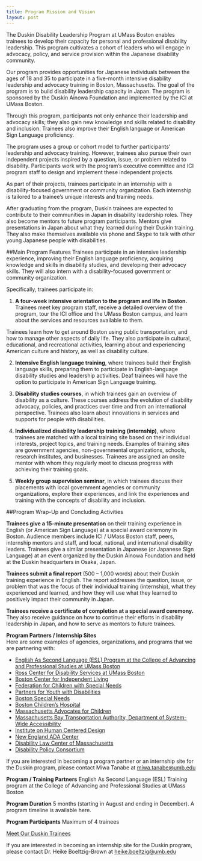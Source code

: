 ```yaml
---
title: Program Mission and Vision
layout: post
---
```


The Duskin Disability Leadership Program at UMass Boston enables trainees to develop their capacity for personal and professional disability leadership. This program cultivates a cohort of leaders who will engage in advocacy, policy, and service provision within the Japanese disability community.

Our program provides opportunities for Japanese individuals between the ages of 18 and 35 to participate in a five-month intensive disability leadership and advocacy training in Boston, Massachusetts. The goal of the program is to build disability leadership capacity in Japan. The program is sponsored by the Duskin Ainowa Foundation and implemented by the ICI at UMass Boston.

Through this program, participants not only enhance their leadership and advocacy skills; they also gain new knowledge and skills related to disability and inclusion. Trainees also improve their English language or American Sign Language proficiency.

The program uses a group or cohort model to further participants’ leadership and advocacy training. However, trainees also pursue their own independent projects inspired by a question, issue, or problem related to disability. Participants work with the program’s executive committee and ICI program staff to design and implement these independent projects.

As part of their projects, trainees participate in an internship with a disability-focused government or community organization. Each internship is tailored to a trainee’s unique interests and training needs.

After graduating from the program, Duskin trainees are expected to contribute to their communities in Japan in disability leadership roles. They also become mentors to future program participants. Mentors give presentations in Japan about what they learned during their Duskin training. They also make themselves available via phone and Skype to talk with other young Japanese people with disabilities.

##Main Program Features
Trainees participate in an intensive leadership experience, improving their English language proficiency, acquiring knowledge and skills in disability studies, and developing their advocacy skills. They will also intern with a disability-focused government or community organization.

Specifically, trainees participate in:

1)	**A four-week intensive orientation to the program and life in Boston.** Trainees meet key program staff, receive a detailed overview of the program, tour the ICI office and the UMass Boston campus, and learn about the services and resources available to them.

Trainees learn how to get around Boston using public transportation, and how to manage other aspects of daily life. They also participate in cultural, educational, and recreational activities, learning about and experiencing American culture and history, as well as disability culture.  

2)	**Intensive English language training**, where trainees build their English language skills, preparing them to participate in English-language disability studies and leadership activities. Deaf trainees will have the option to participate in American Sign Language training.

3)	**Disability studies courses**, in which trainees gain an overview of disability as a culture. These courses address the evolution of disability advocacy, policies, and practices over time and from an international perspective. Trainees also learn about innovations in services and supports for people with disabilities.

4)	**Individualized disability leadership training (internship)**, where trainees are matched with a local training site based on their individual interests, project topics, and training needs. Examples of training sites are government agencies, non-governmental organizations, schools, research institutes, and businesses. Trainees are assigned an onsite mentor with whom they regularly meet to discuss progress with achieving their training goals.

5)	**Weekly group supervision seminar**, in which trainees discuss their placements with local government agencies or community organizations, explore their experiences, and link the experiences and training with the concepts of disability and inclusion.

##Program Wrap-Up and Concluding Activities

**Trainees give a 15-minute presentation** on their training experience in English (or American Sign Language) at a special award ceremony in Boston. Audience members include ICI / UMass Boston staff, peers, internship mentors and staff, and local, national, and international disability leaders. Trainees give a similar presentation in Japanese (or Japanese Sign Language) at an event organized by the Duskin Ainowa Foundation and held at the Duskin headquarters in Osaka, Japan.

**Trainees submit a final report** (500 – 1,000 words) about their Duskin training experience in English. The report addresses the question, issue, or problem that was the focus of their individual training (internship), what they experienced and learned, and how they will use what they learned to positively impact their community in Japan.  

**Trainees receive a certificate of completion at a special award ceremony.** They also receive guidance on how to continue their efforts in disability leadership in Japan, and how to serve as mentors to future trainees.

**Program Partners / Internship Sites**  
Here are some examples of agencies, organizations, and programs that we are partnering with:

-	[English As Second Language (ESL) Program at the College of Advancing and Professional Studies at UMass Boston](http://www.umb.edu/academics/caps/esl)
-	[Ross Center for Disability Services at UMass Boston](http://www.umb.edu/academics/vpass/disability)
-	[Boston Center for Independent Living](http://bostoncil.org/index.htm)
-	[Federation for Children with Special Needs](http://fcsn.org)
-	[Partners for Youth with Disabilities](http://www.pyd.org)
-	[Boston Special Needs](http://www.bostonspecialneeds.org)
-	[Boston Children’s Hospital](http://www.childrenshospital.org)
-	[Massachusetts Advocates for Children](http://www.massadvocates.org)
-	[Massachusetts Bay Transportation Authority, Department of System-Wide Accessibility](http://www.mbta.com/riding_the_t/accessible_services/default.asp?id=16901)
-	[Institute on Human Centered Design](http://humancentereddesign.org)
-	[New England ADA Center](http://www.newenglandada.org)
-	[Disability Law Center of Massachusetts](http://www.dlc-ma.org)
-	[Disability Policy Consortium](http://www.dpcma.org)

If you are interested in becoming a program partner or an internship site for the Duskin program, please contact Miwa Tanabe at [miwa.tanabe@umb.edu](mailto:miwa.tanabe@umb.edu)


**Program / Training Partners**
English As Second Language (ESL) Training program at the College of Advancing and Professional Studies at UMass Boston

**Program Duration**
5 months (starting in August and ending in December). A program timeline is available here.

**Program Participants**
Maximum of 4 trainees

<a href="/trainees.html">Meet Our Duskin Trainees</a>


If you are interested in becoming an internship site for the Duskin program, please contact Dr. Heike Boeltzig-Brown at [heike.boeltzig@umb.edu](mailto:heike.boeltzig@umb.edu)
